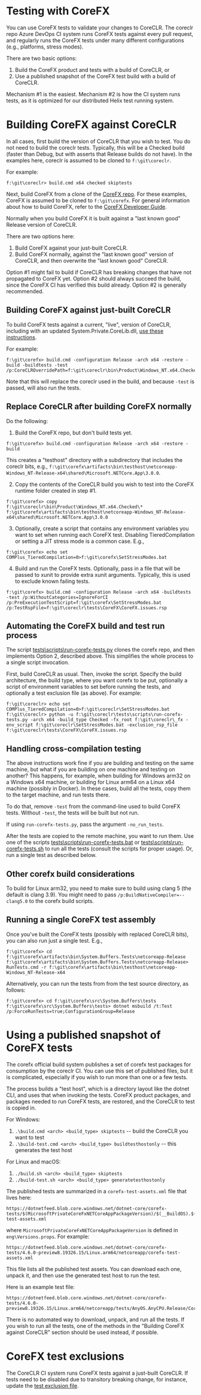 Testing with CoreFX
===================

You can use CoreFX tests to validate your changes to CoreCLR.
The coreclr repo Azure DevOps CI system runs CoreFX tests against
every pull request, and regularly runs the CoreFX tests under
many different configurations (e.g., platforms, stress modes).

There are two basic options:

1. Build the CoreFX product and tests with a build of CoreCLR, or
2. Use a published snapshot of the CoreFX test build with a build of CoreCLR.

Mechanism #1 is the easiest. Mechanism #2 is how the CI system runs tests,
as it is optimized for our distributed Helix test running system.

# Building CoreFX against CoreCLR

In all cases, first build the version of CoreCLR that you wish to test. You do not need to build the coreclr tests. Typically, this will be a Checked build (faster than Debug, but with asserts that Release builds do not have). In the examples here, coreclr is assumed to be cloned to `f:\git\coreclr`.

For example:
```
f:\git\coreclr> build.cmd x64 checked skiptests
```

Next, build CoreFX from a clone of the [CoreFX repo](https://github.com/dotnet/corefx).
For these examples, CoreFX is assumed to be cloned to `f:\git\corefx`. For general
information about how to build CoreFX, refer to the
[CoreFX Developer Guide](https://github.com/dotnet/corefx/blob/master/Documentation/project-docs/developer-guide.md).

Normally when you build CoreFX it is built against a "last known good" Release version of CoreCLR.

There are two options here:
1. Build CoreFX against your just-built CoreCLR.
2. Build CoreFX normally, against the "last known good" version of CoreCLR, and then overwrite the "last known good" CoreCLR.

Option #1 might fail to build if CoreCLR has breaking changes that have not propagated to CoreFX yet.
Option #2 should always succeed the build, since the CoreFX CI has verified this build already.
Option #2 is generally recommended.

## Building CoreFX against just-built CoreCLR

To build CoreFX tests against a current, "live", version of CoreCLR, including with an updated System.Private.CoreLib.dll,
[use these instructions](https://github.com/dotnet/corefx/blob/master/Documentation/project-docs/developer-guide.md#testing-with-private-coreclr-bits).

For example:
```
f:\git\corefx> build.cmd -configuration Release -arch x64 -restore -build -buildtests -test /p:CoreCLROverridePath=f:\git\coreclr\bin\Product\Windows_NT.x64.Checked
```

Note that this will replace the coreclr used in the build, and because `-test` is passed, will also run the tests.

## Replace CoreCLR after building CoreFX normally

Do the following:

1. Build the CoreFX repo, but don't build tests yet.

```
f:\git\corefx> build.cmd -configuration Release -arch x64 -restore -build
```

This creates a "testhost" directory with a subdirectory that includes the coreclr bits, e.g., `f:\git\corefx\artifacts\bin\testhost\netcoreapp-Windows_NT-Release-x64\shared\Microsoft.NETCore.App\3.0.0`.

2. Copy the contents of the CoreCLR build you wish to test into the CoreFX runtime
folder created in step #1.

```
f:\git\corefx> copy f:\git\coreclr\bin\Product\Windows_NT.x64.Checked\* f:\git\corefx\artifacts\bin\testhost\netcoreapp-Windows_NT-Release-x64\shared\Microsoft.NETCore.App\3.0.0
```

3. Optionally, create a script that contains any environment variables you want to set when running each CoreFX test. Disabling TieredCompilation or setting a JIT stress mode is a common case. E.g.,

```
f:\git\corefx> echo set COMPlus_TieredCompilation=0>f:\git\corefx\SetStressModes.bat
```

4. Build and run the CoreFX tests. Optionally, pass in a file that will be passed to xunit to provide extra xunit arguments. Typically, this is used to exclude known failing tests.

```
f:\git\corefx> build.cmd -configuration Release -arch x64 -buildtests -test /p:WithoutCategories=IgnoreForCI /p:PreExecutionTestScript=f:\git\corefx\SetStressModes.bat /p:TestRspFile=f:\git\coreclr\tests\CoreFX\CoreFX.issues.rsp
```

## Automating the CoreFX build and test run process

The script [tests\scripts\run-corefx-tests.py](https://github.com/dotnet/coreclr/blob/master/tests/scripts/run-corefx-tests.py) clones the corefx repo, and then implements Option 2, described above. This simplifies the whole process to a single script invocation.

First, build CoreCLR as usual. Then, invoke the script. Specify the build architecture, the build type, where you want corefx to be put, optionally a script of environment variables to set before running the tests, and optionally a test exclusion file (as above). For example:

```
f:\git\coreclr> echo set COMPlus_TieredCompilation=0>f:\git\coreclr\SetStressModes.bat
f:\git\coreclr> python -u f:\git\coreclr\tests\scripts\run-corefx-tests.py -arch x64 -build_type Checked -fx_root f:\git\coreclr\_fx -env_script f:\git\coreclr\SetStressModes.bat -exclusion_rsp_file f:\git\coreclr\tests\CoreFX\CoreFX.issues.rsp
```

## Handling cross-compilation testing

The above instructions work fine if you are building and testing on the same machine,
but what if you are building on one machine and testing on another? This happens,
for example, when building for Windows arm32 on a Windows x64 machine,
or building for Linux arm64 on a Linux x64 machine (possibly in Docker).
In these cases, build all the tests, copy them to the target machine, and run tests
there.

To do that, remove `-test` from the command-line used to build CoreFX tests. Without `-test`,
the tests will be built but not run.

If using `run-corefx-tests.py`, pass the argument `-no_run_tests`.

After the tests are copied to the remote machine, you want to run them. Use one of the scripts
[tests\scripts\run-corefx-tests.bat](https://github.com/dotnet/coreclr/blob/master/tests/scripts/run-corefx-tests.bat) or 
[tests\scripts\run-corefx-tests.sh](https://github.com/dotnet/coreclr/blob/master/tests/scripts/run-corefx-tests.sh)
to run all the tests (consult the scripts for proper usage). Or, run a single test as described below.

## Other corefx build considerations

To build for Linux arm32, you need to make sure to build using clang 5 (the default is clang 3.9).
You might need to pass `/p:BuildNativeCompiler=--clang5.0` to the corefx build scripts.

## Running a single CoreFX test assembly

Once you've built the CoreFX tests (possibly with replaced CoreCLR bits), you can also run just a single test. E.g.,

```
f:\git\corefx> cd f:\git\corefx\artifacts\bin\System.Buffers.Tests\netcoreapp-Release
f:\git\corefx\artifacts\bin\System.Buffers.Tests\netcoreapp-Release> RunTests.cmd -r f:\git\corefx\artifacts\bin\testhost\netcoreapp-Windows_NT-Release-x64
```

Alternatively, you can run the tests from from the test source directory, as follows:

```
f:\git\corefx> cd f:\git\corefx\src\System.Buffers\tests
f:\git\corefx\src\System.Buffers\tests> dotnet msbuild /t:Test /p:ForceRunTests=true;ConfigurationGroup=Release
```

# Using a published snapshot of CoreFX tests

The corefx official build system publishes a set of corefx test packages for consumption
by the coreclr CI. You can use this set of published files, but it is complicated, especially
if you wish to run more than one or a few tests.

The process builds a "test host", which is a directory layout like the dotnet CLI, and uses that
when invoking the tests. CoreFX product packages, and packages needed to run CoreFX tests,
are restored, and the CoreCLR to test is copied in.

For Windows:

1. `.\build.cmd <arch> <build_type> skiptests` -- build the CoreCLR you want to test
2. `.\build-test.cmd <arch> <build_type> buildtesthostonly` -- this generates the test host

For Linux and macOS:

1. `./build.sh <arch> <build_type> skiptests`
2. `./build-test.sh <arch> <build_type> generatetesthostonly`

The published tests are summarized in a `corefx-test-assets.xml` file that lives here:

```
https://dotnetfeed.blob.core.windows.net/dotnet-core/corefx-tests/$(MicrosoftPrivateCoreFxNETCoreAppPackageVersion)/$(__BuildOS).$(__BuildArch)/$(_TargetGroup)/corefx-test-assets.xml
```

where `MicrosoftPrivateCoreFxNETCoreAppPackageVersion` is defined in `eng\Versions.props`. For example:

```
https://dotnetfeed.blob.core.windows.net/dotnet-core/corefx-tests/4.6.0-preview8.19326.15/Linux.arm64/netcoreapp/corefx-test-assets.xml       
```

This file lists all the published test assets. You can download each one, unpack it, and
then use the generated test host to run the test.

Here is an example test file:
```
https://dotnetfeed.blob.core.windows.net/dotnet-core/corefx-tests/4.6.0-preview8.19326.15/Linux.arm64/netcoreapp/tests/AnyOS.AnyCPU.Release/CoreFx.Private.TestUtilities.Tests.zip
```

There is no automated way to download, unpack, and run all the tests. If you wish to run all the tests, one of the methods in the "Building CoreFX against CoreCLR"
section should be used instead, if possible.

# CoreFX test exclusions

The CoreCLR CI system runs CoreFX tests against a just-built CoreCLR. If tests need to be
disabled due to transitory breaking change, for instance, update the 
[test exclusion file](https://github.com/dotnet/coreclr/blob/master/tests/CoreFX/CoreFX.issues.rsp).
